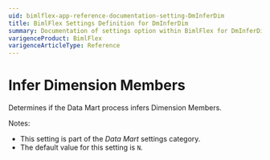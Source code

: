 ```yaml
---
uid: bimlflex-app-reference-documentation-setting-DmInferDim
title: BimlFlex Settings Definition for DmInferDim
summary: Documentation of settings option within BimlFlex for DmInferDim
varigenceProduct: BimlFlex
varigenceArticleType: Reference
---
```


# Infer Dimension Members

Determines if the Data Mart process infers Dimension Members.

Notes:

* This setting is part of the *Data Mart* settings category.
* The default value for this setting is `N`.
